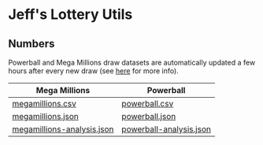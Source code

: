 # Jeff's Lottery Utils
## Numbers
Powerball and Mega Millions draw datasets are automatically updated a few hours after every new draw (see [here](numbers/README.md) for more info).

| Mega Millions  | Powerball |
| -------------- | --------- |
| [megamillions.csv](numbers/megamillions.csv)    | [powerball.csv](numbers/powerball.csv)  |
| [megamillions.json](numbers/megamillions.json)  | [powerball.json](numbers/powerball.json)  |
| [megamillions-analysis.json](numbers/megamillions-analysis.json)  | [powerball-analysis.json](numbers/powerball-analysis.json)  |
